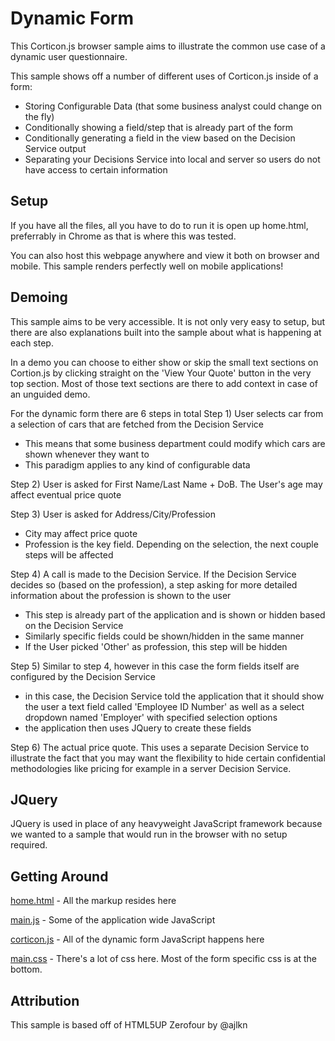 # Dynamic Form
This Corticon.js browser sample aims to illustrate the common use case of a dynamic user questionnaire. 

This sample shows off a number of different uses of Corticon.js inside of a form:
- Storing Configurable Data (that some business analyst could change on the fly)
- Conditionally showing a field/step that is already part of the form
- Conditionally generating a field in the view based on the Decision Service output
- Separating your Decisions Service into local and server so users do not have access to certain information

## Setup
If you have all the files, all you have to do to run it is open up home.html, preferrably in Chrome as that is where this was tested.

You can also host this webpage anywhere and view it both on browser and mobile. This sample renders perfectly well on mobile applications!

## Demoing
This sample aims to be very accessible. It is not only very easy to setup, but there are also explanations built into the sample about what is happening at each step. 

In a demo you can choose to either show or skip the small text sections on Cortion.js by clicking straight on the 'View Your Quote' button in the very top section. Most of those text sections are there to add context in case of an unguided demo.

For the dynamic form there are 6 steps in total
Step 1) User selects car from a selection of cars that are fetched from the Decision Service
- This means that some business department could modify which cars are shown whenever they want to
- This paradigm applies to any kind of configurable data

Step 2) User is asked for First Name/Last Name + DoB. The User's age may affect eventual price quote

Step 3) User is asked for Address/City/Profession
- City may affect price quote
- Profession is the key field. Depending on the selection, the next couple steps will be affected

Step 4) A call is made to the Decision Service. If the Decision Service decides so (based on the profession), a step asking for more detailed information about the profession is shown to the user
- This step is already part of the application and is shown or hidden based on the Decision Service
- Similarly specific fields could be shown/hidden in the same manner
- If the User picked 'Other' as profession, this step will be hidden

Step 5) Similar to step 4, however in this case the form fields itself are configured by the Decision Service
- in this case, the Decision Service told the application that it should show the user a text field called 'Employee ID Number' as well as a select dropdown named 'Employer' with specified selection options
- the application then uses JQuery to create these fields

Step 6) The actual price quote. This uses a separate Decision Service to illustrate the fact that you may want the flexibility to hide certain confidential methodologies like pricing for example in a server Decision Service.

## JQuery
JQuery is used in place of any heavyweight JavaScript framework because we wanted to a sample that would run in the browser with no setup required.

## Getting Around
[home.html](home.html) - All the markup resides here

[main.js](assets/js/main.js) - Some of the application wide JavaScript 

[corticon.js](assets/js/corticon.js) - All of the dynamic form JavaScript happens here

[main.css](assets/css/main.css) - There's a lot of css here. Most of the form specific css is at the bottom.

## Attribution
This sample is based off of HTML5UP Zerofour by @ajlkn